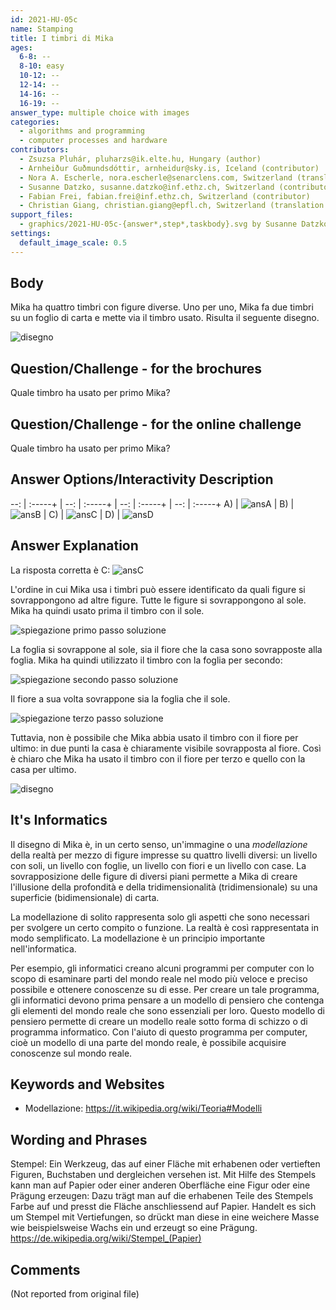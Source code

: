 ```yaml
---
id: 2021-HU-05c
name: Stamping
title: I timbri di Mika
ages:
  6-8: --
  8-10: easy
  10-12: --
  12-14: --
  14-16: --
  16-19: --
answer_type: multiple choice with images
categories:
  - algorithms and programming
  - computer processes and hardware
contributors:
  - Zsuzsa Pluhár, pluharzs@ik.elte.hu, Hungary (author)
  - Arnheiður Guðmundsdóttir, arnheidur@sky.is, Iceland (contributor)
  - Nora A. Escherle, nora.escherle@senarclens.com, Switzerland (translation from English into German)
  - Susanne Datzko, susanne.datzko@inf.ethz.ch, Switzerland (contributor, graphics)
  - Fabian Frei, fabian.frei@inf.ethz.ch, Switzerland (contributor)
  - Christian Giang, christian.giang@epfl.ch, Switzerland (translation from German into Italian)    
support_files:
  - graphics/2021-HU-05c-{answer*,step*,taskbody}.svg by Susanne Datzko
settings:
  default_image_scale: 0.5
---
```


[ansA]: graphics/2021-HU-05c-answerA.svg "risposta A"
[ansB]: graphics/2021-HU-05c-answerB.svg "risposta B"
[ansC]: graphics/2021-HU-05c-answerC.svg "risposta C"
[ansD]: graphics/2021-HU-05c-answerD.svg "risposta D"

## Body

Mika ha quattro timbri con figure diverse. Uno per uno, Mika fa due timbri su un foglio di carta e mette via il timbro usato. Risulta il seguente disegno.

![](graphics/2021-HU-05c-taskbody.svg "disegno")


## Question/Challenge - for the brochures

Quale timbro ha usato per primo Mika?


## Question/Challenge - for the online challenge

Quale timbro ha usato per primo Mika?


## Answer Options/Interactivity Description

--: | :-----+ | --: | :-----+ | --: | :-----+ | --: | :-----+
 A) | ![ansA] |  B) | ![ansB] |  C) | ![ansC] |  D) | ![ansD]



## Answer Explanation

La risposta corretta è C: ![ansC]

L'ordine in cui Mika usa i timbri può essere identificato da quali figure si sovrappongono ad altre figure. Tutte le figure si sovrappongono al sole. Mika ha quindi usato prima il timbro con il sole. 

![](graphics/2021-HU-05c-step1.svg "spiegazione primo passo soluzione")

La foglia si sovrappone al sole, sia il fiore che la casa sono sovrapposte alla foglia. Mika ha quindi utilizzato il timbro con la foglia per secondo: 

![](graphics/2021-HU-05c-step2.svg "spiegazione secondo passo soluzione")

Il fiore a sua volta sovrappone sia la foglia che il sole. 

![](graphics/2021-HU-05c-step3.svg "spiegazione terzo passo soluzione")

Tuttavia, non è possibile che Mika abbia usato il timbro con il fiore per ultimo: in due punti la casa è chiaramente visibile sovrapposta al fiore. Così è chiaro che Mika ha usato il timbro con il fiore per terzo e quello con la casa per ultimo. 

![](graphics/2021-HU-05c-taskbody.svg "disegno")

## It's Informatics

Il disegno di Mika è, in un certo senso, un'immagine o una _modellazione_ della realtà per mezzo di figure impresse su quattro livelli diversi: un livello con soli, un livello con foglie, un livello con fiori e un livello con case. La sovrapposizione delle figure di diversi piani permette a Mika di creare l'illusione della profondità e della tridimensionalità (tridimensionale) su una superficie (bidimensionale) di carta.

La modellazione di solito rappresenta solo gli aspetti che sono necessari per svolgere un certo compito o funzione. La realtà è così rappresentata in modo semplificato. La modellazione è un principio importante nell'informatica. 

Per esempio, gli informatici creano alcuni programmi per computer con lo scopo di esaminare parti del mondo reale nel modo più veloce e preciso possibile e ottenere conoscenze su di esse. Per creare un tale programma, gli informatici devono prima pensare a un modello di pensiero che contenga gli elementi del mondo reale che sono essenziali per loro. Questo modello di pensiero permette di creare un modello reale sotto forma di schizzo o di programma informatico. Con l'aiuto di questo programma per computer, cioè un modello di una parte del mondo reale, è possibile acquisire conoscenze sul mondo reale.

## Keywords and Websites

 - Modellazione: https://it.wikipedia.org/wiki/Teoria#Modelli
 

## Wording and Phrases

Stempel: Ein Werkzeug, das auf einer Fläche mit erhabenen oder vertieften Figuren, Buchstaben und dergleichen versehen ist. Mit Hilfe des Stempels kann man auf Papier oder einer anderen Oberfläche eine Figur oder eine Prägung erzeugen: Dazu trägt man auf die erhabenen Teile des Stempels Farbe auf und presst die Fläche anschliessend auf Papier. Handelt es sich um Stempel mit Vertiefungen, so drückt man diese in eine weichere Masse wie beispielsweise Wachs ein und erzeugt so eine Prägung. https://de.wikipedia.org/wiki/Stempel_(Papier)


## Comments

(Not reported from original file)
